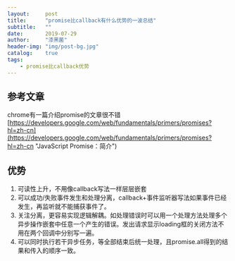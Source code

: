 ```yaml
---
layout:     post
title:      "promise比callback有什么优势的一波总结"
subtitle:   ""
date:       2019-07-29
author:     "漆黑菌"
header-img: "img/post-bg.jpg"
catalog:    true
tags:
    - promise比callback优势
---
```


## 参考文章
chrome有一篇介绍promise的文章很不错[https://developers.google.com/web/fundamentals/primers/promises?hl=zh-cn](https://developers.google.com/web/fundamentals/primers/promises?hl=zh-cn "JavaScript Promise：简介")

## 优势
1. 可读性上升，不用像callback写法一样层层嵌套
2. 可以成功/失败事件发生和处理分离，callback+事件监听器写法如果事件已经发生，再监听就不能捕获事件了。
3. 关注分离，更容易实现逻辑解耦。如处理错误时可以用一个处理方法处理多个异步操作嵌套中任意一个产生的错误。发出请求显示loading框的关闭方法不用在两个回调中分别写一遍。
4. 可以同时执行若干异步任务，等全部结束后统一处理，且promise.all得到的结果和传入的顺序一致。